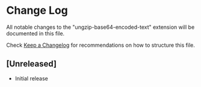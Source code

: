 # Change Log

All notable changes to the "ungzip-base64-encoded-text" extension will be documented in this file.

Check [Keep a Changelog](http://keepachangelog.com/) for recommendations on how to structure this file.

## [Unreleased]

- Initial release